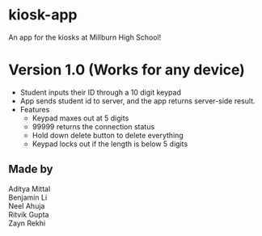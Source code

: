 # kiosk-app

An app for the kiosks at Millburn High School!

# Version 1.0 (Works for any device)

* Student inputs their ID through a 10 digit keypad
* App sends student id to server, and the app returns server-side result.
* Features
  * Keypad maxes out at 5 digits
  * 99999 returns the connection status
  * Hold down delete button to delete everything
  * Keypad locks out if the length is below 5 digits


## Made by

Aditya Mittal <br/>
Benjamin Li <br/>
Neel Ahuja <br/>
Ritvik Gupta <br/>
Zayn Rekhi <br/>
